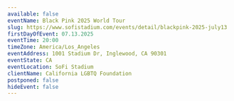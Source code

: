 ```yaml
---
available: false
eventName: Black Pink 2025 World Tour
slug: https://www.sofistadium.com/events/detail/blackpink-2025-july13
firstDayOfEvent: 07.13.2025
eventTime: 20:00
timeZone: America/Los_Angeles
eventAddress: 1001 Stadium Dr, Inglewood, CA 90301
eventState: CA
eventLocation: SoFi Stadium
clientName: California LGBTQ Foundation
postponed: false
hideEvent: false
---
```

